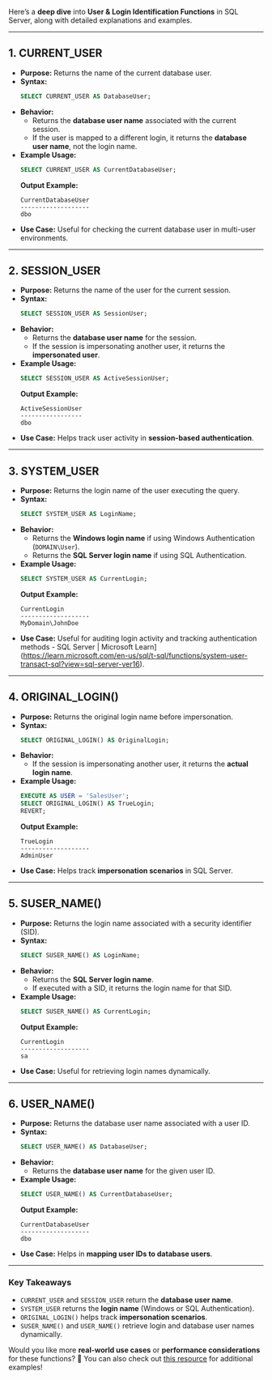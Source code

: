 Here’s a **deep dive** into **User & Login Identification Functions** in SQL Server, along with detailed explanations and examples.

---

## **1. CURRENT_USER**
- **Purpose:** Returns the name of the current database user.
- **Syntax:**
  ```sql
  SELECT CURRENT_USER AS DatabaseUser;
  ```
- **Behavior:**
  - Returns the **database user name** associated with the current session.
  - If the user is mapped to a different login, it returns the **database user name**, not the login name.
- **Example Usage:**
  ```sql
  SELECT CURRENT_USER AS CurrentDatabaseUser;
  ```
  **Output Example:**  
  ```
  CurrentDatabaseUser
  -------------------
  dbo
  ```
- **Use Case:** Useful for checking the current database user in multi-user environments.

---

## **2. SESSION_USER**
- **Purpose:** Returns the name of the user for the current session.
- **Syntax:**
  ```sql
  SELECT SESSION_USER AS SessionUser;
  ```
- **Behavior:**
  - Returns the **database user name** for the session.
  - If the session is impersonating another user, it returns the **impersonated user**.
- **Example Usage:**
  ```sql
  SELECT SESSION_USER AS ActiveSessionUser;
  ```
  **Output Example:**  
  ```
  ActiveSessionUser
  -----------------
  dbo
  ```
- **Use Case:** Helps track user activity in **session-based authentication**.

---

## **3. SYSTEM_USER**
- **Purpose:** Returns the login name of the user executing the query.
- **Syntax:**
  ```sql
  SELECT SYSTEM_USER AS LoginName;
  ```
- **Behavior:**
  - Returns the **Windows login name** if using Windows Authentication (`DOMAIN\User`).
  - Returns the **SQL Server login name** if using SQL Authentication.
- **Example Usage:**
  ```sql
  SELECT SYSTEM_USER AS CurrentLogin;
  ```
  **Output Example:**  
  ```
  CurrentLogin
  -------------------
  MyDomain\JohnDoe
  ```
- **Use Case:** Useful for auditing login activity and tracking authentication methods - SQL Server | Microsoft Learn](https://learn.microsoft.com/en-us/sql/t-sql/functions/system-user-transact-sql?view=sql-server-ver16).

---

## **4. ORIGINAL_LOGIN()**
- **Purpose:** Returns the original login name before impersonation.
- **Syntax:**
  ```sql
  SELECT ORIGINAL_LOGIN() AS OriginalLogin;
  ```
- **Behavior:**
  - If the session is impersonating another user, it returns the **actual login name**.
- **Example Usage:**
  ```sql
  EXECUTE AS USER = 'SalesUser';
  SELECT ORIGINAL_LOGIN() AS TrueLogin;
  REVERT;
  ```
  **Output Example:**  
  ```
  TrueLogin
  -------------------
  AdminUser
  ```
- **Use Case:** Helps track **impersonation scenarios** in SQL Server.

---

## **5. SUSER_NAME()**
- **Purpose:** Returns the login name associated with a security identifier (SID).
- **Syntax:**
  ```sql
  SELECT SUSER_NAME() AS LoginName;
  ```
- **Behavior:**
  - Returns the **SQL Server login name**.
  - If executed with a SID, it returns the login name for that SID.
- **Example Usage:**
  ```sql
  SELECT SUSER_NAME() AS CurrentLogin;
  ```
  **Output Example:**  
  ```
  CurrentLogin
  -------------------
  sa
  ```
- **Use Case:** Useful for retrieving login names dynamically.

---

## **6. USER_NAME()**
- **Purpose:** Returns the database user name associated with a user ID.
- **Syntax:**
  ```sql
  SELECT USER_NAME() AS DatabaseUser;
  ```
- **Behavior:**
  - Returns the **database user name** for the given user ID.
- **Example Usage:**
  ```sql
  SELECT USER_NAME() AS CurrentDatabaseUser;
  ```
  **Output Example:**  
  ```
  CurrentDatabaseUser
  -------------------
  dbo
  ```
- **Use Case:** Helps in **mapping user IDs to database users**.

---

### **Key Takeaways**
- `CURRENT_USER` and `SESSION_USER` return the **database user name**.
- `SYSTEM_USER` returns the **login name** (Windows or SQL Authentication).
- `ORIGINAL_LOGIN()` helps track **impersonation scenarios**.
- `SUSER_NAME()` and `USER_NAME()` retrieve login and database user names dynamically.

Would you like more **real-world use cases** or **performance considerations** for these functions? 🚀 You can also check out [this resource](https://learn.microsoft.com/en-us/sql/t-sql/functions/system-user-transact-sql?view=sql-server-ver16) for additional examples!